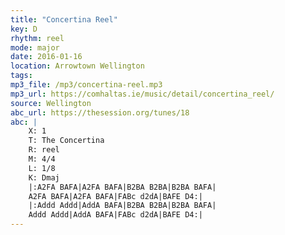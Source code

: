 ```yaml
---
title: "Concertina Reel"
key: D
rhythm: reel
mode: major
date: 2016-01-16
location: Arrowtown Wellington
tags:
mp3_file: /mp3/concertina-reel.mp3
mp3_url: https://comhaltas.ie/music/detail/concertina_reel/
source: Wellington
abc_url: https://thesession.org/tunes/18
abc: |
    X: 1
    T: The Concertina
    R: reel
    M: 4/4
    L: 1/8
    K: Dmaj
    |:A2FA BAFA|A2FA BAFA|B2BA B2BA|B2BA BAFA|
    A2FA BAFA|A2FA BAFA|FABc d2dA|BAFE D4:|
    |:Addd Addd|AddA BAFA|B2BA B2BA|B2BA BAFA|
    Addd Addd|AddA BAFA|FABc d2dA|BAFE D4:|
---
```

